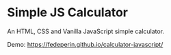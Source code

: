 # Simple JS Calculator
An HTML, CSS and Vanilla JavaScript simple calculator. <br>

Demo: https://fedeperin.github.io/calculator-javascript/
